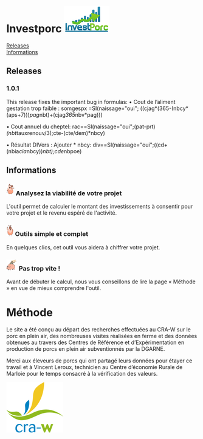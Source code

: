 # Investporc <img src="img/investporc-logo.png" class="img-rounded" alt="InvestPorc" style="width:120px; height:70px; border:none;">

[Releases](#releases)  
[Informations](#informations)  

## Releases
### 1.0.1 
This release fixes the important bug in formulas:
•	Cout de l’aliment gestation trop faible : somgespx =SI(naissage="oui"; ((cjag*(365-(nbcy*(aps+7)))*pag*nbt)+(cjag*365*nbv*pag)))

•	Cout annuel du cheptel: rac==SI(naissage="oui";(pat-prt)*(nbt*tauxrenouv/3);cte-(cte/dem)*nbcy)

•	Résultat DIVers : Ajouter * nbcy: div==SI(naissage="oui";((cd+(nbia*cia*nbcy))*nbt);cde*nbpoe)


## Informations
### <img src="img/cochoncoul02.png" alt=""> Analysez la viabilité de votre projet
L'outil permet de calculer le montant des investissements à consentir pour votre projet et le revenu espéré de l'activité.

### <img src="img/cochon-prof-coul02.png" alt=""> Outils simple et complet
En quelques clics, cet outil vous aidera à chiffrer votre projet.

### <img src="img/cochon-tirelirecoul02.png" alt=""> Pas trop vite !
Avant de débuter le calcul, nous vous conseillons de lire la page « Méthode » en vue de mieux comprendre l'outil.


# Méthode
Le site a été conçu au départ des recherches effectuées au CRA-W sur le porc en plein air, des nombreuses visites réalisées en ferme et des données obtenues au travers des Centres de Référence et d’Expérimentation en production de porcs en plein air subventionnés par la DGARNE.

Merci aux éleveurs de porcs qui ont partagé leurs données pour étayer ce travail et à Vincent Leroux, technicien au Centre d’économie Rurale de Marloie pour le temps consacré à la vérification des valeurs.

<img src="img/CRA-W_LOGO_RVB.png" class="img-rounded" alt="CRA-W" style="border:none;">
